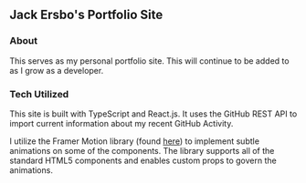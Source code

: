 ## Jack Ersbo's Portfolio Site ##

### About ###
This serves as my personal portfolio site. This will continue to be added to as I grow as a developer. 
### Tech Utilized ###

This site is built with TypeScript and React.js. It uses the GitHub REST API to import current information about my recent GitHub Activity.

I utilize the Framer Motion library (found [here](https://www.framer.com/motion/)) to implement subtle animations on some of the components. The library supports all of the standard HTML5 components and enables custom props to govern the animations. 
